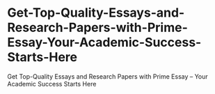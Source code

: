 # Get-Top-Quality-Essays-and-Research-Papers-with-Prime-Essay-Your-Academic-Success-Starts-Here
Get Top-Quality Essays and Research Papers with Prime Essay – Your Academic Success Starts Here
